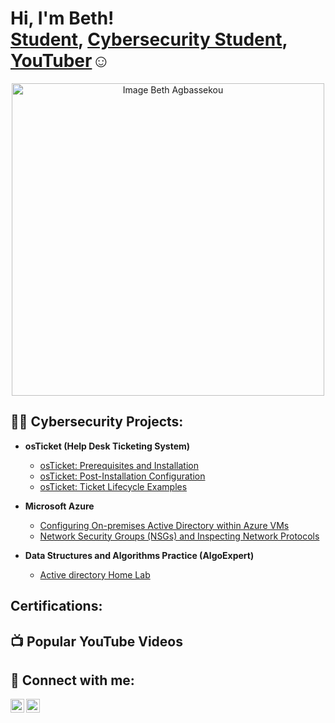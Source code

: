 <h1>Hi, I'm Beth! <br/><a href="https://github.com/Beth-Agbassekou">Student</a>, <a href="(https://www.linkedin.com/in/beth-agbassekou/)">Cybersecurity Student</a>, <a href="https://www.youtube.com/c/joshmadakor">YouTuber</a>☺</h1>
<p align="center">
<img src="(https://github.com/Beth-Agbassekou/Beth-Agbassekou/assets/148320585/a2799652-fda4-44a0-af47-e1345204d984)" alt="Image Beth Agbassekou" width= "500"/>
</p>


<h2>👨‍💻 Cybersecurity Projects:</h2>

- <b>osTicket (Help Desk Ticketing System)</b>
  - [osTicket: Prerequisites and Installation](https://github.com/Beth-Agbassekou/osticket-prereqs)
  - [osTicket: Post-Installation Configuration](https://github.com/Beth-Agbassekou/post-install-config)
  - [osTicket: Ticket Lifecycle Examples](https://github.com/Beth-Agbassekou/ticket-lifecycle)
- <b>Microsoft Azure</b>
  - [Configuring On-premises Active Directory within Azure VMs](https://github.com/Beth-Agbassekou/configure-ad)
  - [Network Security Groups (NSGs) and Inspecting Network Protocols](https://github.com/Beth-Agbassekou/azure-network-protocols)


- <b>Data Structures and Algorithms Practice (AlgoExpert)</b>
  - [Active directory Home Lab](https://github.com/Beth-Agbassekou/AD_PS)

<h2> Certifications:</h2>

<h2>📺 Popular YouTube Videos</h2>



<h2> 🤳 Connect with me:</h2>

[<img align="left" alt="JoshMadakor | YouTube" width="22px" src="https://cdn.jsdelivr.net/npm/simple-icons@v3/icons/youtube.svg" />][youtube]
[<img align="left" alt="JoshMadakor | LinkedIn" width="22px" src="https://cdn.jsdelivr.net/npm/simple-icons@v3/icons/linkedin.svg" />][linkedin]

[youtube]: []
[Instagram]: []
[linkedin]: [(https://www.linkedin.com/in/beth-agbassekou/)]
<!--
**joshmadakor1/joshmadakor1** is a ✨ _special_ ✨ repository because its `README.md` (this file) appears on your GitHub profile.

Here are some ideas to get you started:

- 🔭 I’m currently working on ...
- 🌱 I’m currently learning ...
- 👯 I’m looking to collaborate on ...
- 🤔 I’m looking for help with ...
- 💬 Ask me about ...
- 📫 How to reach me: ...
- 😄 Pronouns: ...
- ⚡ Fun fact: ...
-->
